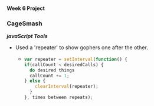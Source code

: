 #### Week 6 Project
### CageSmash

**_javaScript Tools_**
* Used a 'repeater' to show gophers one after the other.
    * ```javascript
      var repeater = setInterval(function() {
      if(callCount < desiredCalls) {
        do desired things
        callCount += 1;
      } else {
          clearInterval(repeater);
        }
      }, times between repeats);


